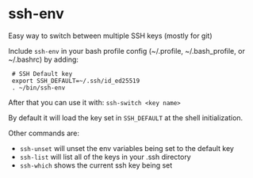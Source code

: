 # ssh-env
Easy way to switch between multiple SSH keys (mostly for git)

Include `ssh-env` in your bash profile config (~/.profile,  ~/.bash_profile, or ~/.bashrc) by adding:

```
 # SSH Default key
 export SSH_DEFAULT=~/.ssh/id_ed25519
 . ~/bin/ssh-env
```

After that you can use it with: `ssh-switch <key name>`

By default it will load the key set in `SSH_DEFAULT` at the shell initialization. 

Other commands are: 
 * `ssh-unset` will unset the env variables being set to the default key 
 * `ssh-list` will list all of the keys in your .ssh directory
 * `ssh-which` shows the current ssh key being set
